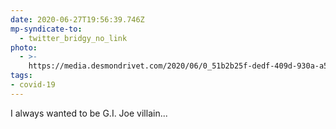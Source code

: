 ```yaml
---
date: 2020-06-27T19:56:39.746Z
mp-syndicate-to:
  - twitter_bridgy_no_link
photo:
  - >-
    https://media.desmondrivet.com/2020/06/0_51b2b25f-dedf-409d-930a-a5a269ee92c3.jpg
tags:
- covid-19
---
```


I always wanted to be G.I. Joe villain...
